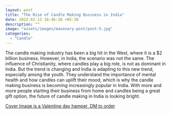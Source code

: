 ```yaml
---
layout: post
title: "The Rise of Candle Making Business in India"
date: 2022-02-12 16:46:10 +05:30
description: ""
image: "assets/images/masonary-post/post-5.jpg"
categories: 
  - "Candle"
---
```


The candle making industry has been a big hit in the West, where it is a $2 billion business. However, in India, the scenario was not the same. The influence of Christianity, where candles play a big role, is not as dominant in India. But the trend is changing and India is adapting to this new trend, especially among the youth. They understand the importance of mental health and how candles can uplift their mood, which is why the candle making business is becoming increasingly popular in India. With more and more people starting their business from home and candles being a great gift option, the future of candle making in India is looking bright.


[Cover Image is a Valentine day hamper, DM to order](http://instagram.com/prettylittlethings.24)